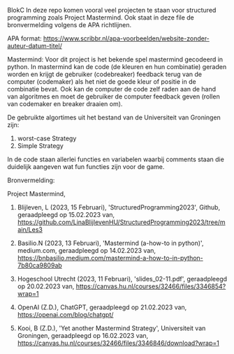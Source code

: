 BlokC
In deze repo komen vooral veel projecten te staan voor structured programming zoals Project Mastermind. 
Ook staat in deze file de bronvermelding volgens de APA richtlijnen.

APA format: https://www.scribbr.nl/apa-voorbeelden/website-zonder-auteur-datum-titel/

Mastermind:
Voor dit project is het bekende spel mastermind gecodeerd in python. 
In mastermind kan de code (de kleuren en hun combinatie) geraden worden en krijgt de 
gebruiker (codebreaker) feedback terug van de computer (codemaker) als het niet de goede kleur of positie in de combinatie bevat. 
Ook kan de computer de code zelf raden aan de hand van algoritmes en moet de gebruiker de 
computer feedback geven (rollen van codemaker en breaker draaien om). 

De gebruikte algortimes uit het bestand van de Universiteit van Groningen zijn:
1. worst-case Strategy 
2. Simple Strategy 

In de code staan allerlei functies en variabelen waarbij comments staan die duidelijk aangeven wat fun functies zijn voor de game. 

Bronvermelding: 

Project Mastermind,
1. Blijleven, L (2023, 15 Februari), 'StructuredProgramming2023', Github, geraadpleegd op 15.02.2023 van,
https://github.com/LinaBlijlevenHU/StructuredProgramming2023/tree/main/Les3

2. Basilio.N (2023, 13 Februari), 'Mastermind (a-how-to in python)', medium.com, geraadpleegd op 14.02.2023 van, 
https://bnbasilio.medium.com/mastermind-a-how-to-in-python-7b80ca9809ab 

3. Hogeschool Utrecht (2023, 11 Februari), 'slides_02-11.pdf', geraadpleegd op 20.02.2023 van, 
https://canvas.hu.nl/courses/32466/files/3346854?wrap=1

4. OpenAI (Z.D.), ChatGPT, geraadpleegd op 21.02.2023 van,
https://openai.com/blog/chatgpt/

5. Kooi, B (Z.D.), 'Yet another Mastermind Strategy', Universiteit van Groningen, geraadpleegd op 16.02.2023 van, 
https://canvas.hu.nl/courses/32466/files/3346846/download?wrap=1
